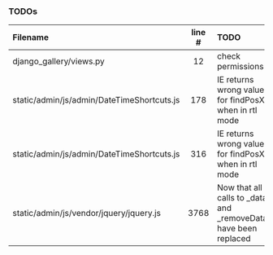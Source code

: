 ### TODOs
| Filename | line # | TODO
|:------|:------:|:------
| django_gallery/views.py | 12 | check permissions
| static/admin/js/admin/DateTimeShortcuts.js | 178 | IE returns wrong value for findPosX when in rtl mode
| static/admin/js/admin/DateTimeShortcuts.js | 316 | IE returns wrong value for findPosX when in rtl mode
| static/admin/js/vendor/jquery/jquery.js | 3768 | Now that all calls to _data and _removeData have been replaced